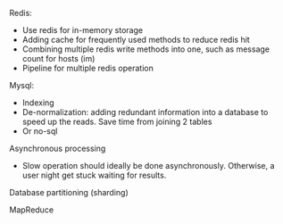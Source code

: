 Redis: 
- Use redis for in-memory storage
- Adding cache for frequently used methods to reduce redis hit
- Combining multiple redis write methods into one, such as message count for hosts (im)
- Pipeline for multiple redis operation

Mysql:
- Indexing
- De-normalization: adding redundant information into a database to speed up the reads. Save time from joining 2 tables
- Or no-sql

Asynchronous processing
- Slow operation should ideally be done asynchronously. Otherwise, a user night get stuck waiting for results. 

Database partitioning (sharding)

MapReduce
